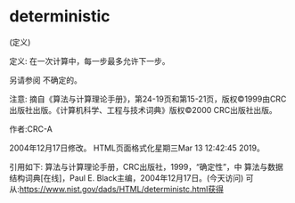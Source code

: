 # deterministic


(定义)



定义:
在一次计算中，每一步最多允许下一步。



另请参阅
不确定的。



注意:
摘自《算法与计算理论手册》，第24-19页和第15-21页，版权©1999由CRC出版社出版。《计算机科学、工程与技术词典》版权©2000 CRC出版社出版。


作者:CRC-A







2004年12月17日修改。
HTML页面格式化星期三Mar 13 12:42:45 2019。



引用如下:
算法与计算理论手册，CRC出版社，1999，“确定性”，中
算法与数据结构词典[在线]，Paul E. Black主编，2004年12月17日。(今天访问)
可从:https://www.nist.gov/dads/HTML/deterministc.html获得